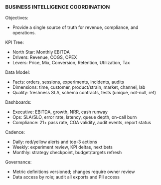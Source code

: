 ### BUSINESS INTELLIGENCE COORDINATION

Objectives:
- Provide a single source of truth for revenue, compliance, and operations.

KPI Tree:
- North Star: Monthly EBITDA
- Drivers: Revenue, COGS, OPEX
- Levers: Price, Mix, Conversion, Retention, Utilization, Tax

Data Model:
- Facts: orders, sessions, experiments, incidents, audits
- Dimensions: time, customer, product/strain, market, channel, lab
- Quality: freshness SLA, schema contracts, tests (unique, not-null, ref)

Dashboards:
- Executive: EBITDA, growth, NRR, cash runway
- Ops: SLA/SLO, error rate, latency, queue depth, on-call burn
- Compliance: 21+ pass rate, COA validity, audit events, report status

Cadence:
- Daily: red/yellow alerts and top-3 actions
- Weekly: experiment review, KPI deltas, next bets
- Monthly: strategy checkpoint, budget/targets refresh

Governance:
- Metric definitions versioned; changes require owner review
- Data access by role; audit all exports and PII access

